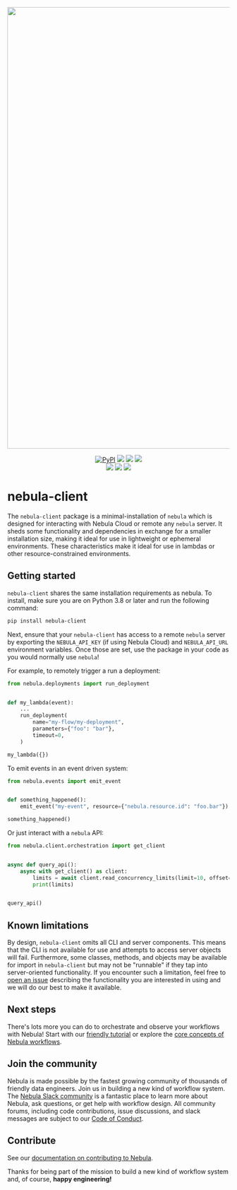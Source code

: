 <p align="center"><img src="https://github.com/kozmoai/nebula/assets/3407835/c654cbc6-63e8-4ada-a92a-efd2f8f24b85" width=1000></p>

<p align="center">
    <a href="https://pypi.python.org/pypi/nebula-client/" alt="PyPI version">
        <img alt="PyPI" src="https://img.shields.io/pypi/v/nebula-client?color=0052FF&labelColor=090422"></a>
    <a href="https://github.com/kozmoai/nebula/" alt="Stars">
        <img src="https://img.shields.io/github/stars/kozmoai/nebula?color=0052FF&labelColor=090422" /></a>
    <a href="https://pepy.tech/badge/nebula-client/" alt="Downloads">
        <img src="https://img.shields.io/pypi/dm/nebula-client?color=0052FF&labelColor=090422" /></a>
    <a href="https://github.com/kozmoai/nebula/pulse" alt="Activity">
        <img src="https://img.shields.io/github/commit-activity/m/kozmoai/nebula?color=0052FF&labelColor=090422" /></a>
    <br>
    <a href="https://nebula.io/slack" alt="Slack">
        <img src="https://img.shields.io/badge/slack-join_community-red.svg?color=0052FF&labelColor=090422&logo=slack" /></a>
    <a href="https://discourse.nebula.io/" alt="Discourse">
        <img src="https://img.shields.io/badge/discourse-browse_forum-red.svg?color=0052FF&labelColor=090422&logo=discourse" /></a>
    <a href="https://www.youtube.com/c/NebulaIO/" alt="YouTube">
        <img src="https://img.shields.io/badge/youtube-watch_videos-red.svg?color=0052FF&labelColor=090422&logo=youtube" /></a>
</p>

# nebula-client

The `nebula-client` package is a minimal-installation of `nebula` which is designed for interacting with Nebula Cloud 
or remote any `nebula` server. It sheds some functionality and dependencies in exchange for a smaller installation size, 
making it ideal for use in lightweight or ephemeral environments. These characteristics make it ideal for use in lambdas 
or other resource-constrained environments. 


## Getting started

`nebula-client` shares the same installation requirements as nebula. To install, make sure you are on Python 3.8 or 
later and run the following command:

```bash
pip install nebula-client
```

Next, ensure that your `nebula-client` has access to a remote `nebula` server by exporting the `NEBULA_API_KEY` 
(if using Nebula Cloud) and `NEBULA_API_URL` environment variables. Once those are set, use the package in your code as 
you would normally use `nebula`! 


For example, to remotely trigger a run a deployment:

```python
from nebula.deployments import run_deployment


def my_lambda(event):
    ...
    run_deployment(
        name="my-flow/my-deployment",
        parameters={"foo": "bar"},
        timeout=0,
    )

my_lambda({})
```

To emit events in an event driven system:

```python
from nebula.events import emit_event


def something_happened():
    emit_event("my-event", resource={"nebula.resource.id": "foo.bar"})

something_happened()
```


Or just interact with a `nebula` API:
```python
from nebula.client.orchestration import get_client


async def query_api():
    async with get_client() as client:
        limits = await client.read_concurrency_limits(limit=10, offset=0)
        print(limits)


query_api()
```


## Known limitations
By design, `nebula-client` omits all CLI and server components. This means that the CLI is not available for use 
and attempts to access server objects will fail. Furthermore, some classes, methods, and objects may be available 
for import in `nebula-client` but may not be "runnable" if they tap into server-oriented functionality. If you 
encounter such a limitation, feel free to [open an issue](https://github.com/kozmoai/nebula/issues/new/choose) 
describing the functionality you are interested in using and we will do our best to make it available.


## Next steps

There's lots more you can do to orchestrate and observe your workflows with Nebula!
Start with our [friendly tutorial](https://docs.nebula.io/tutorials) or explore the [core concepts of Nebula workflows](https://docs.nebula.io/concepts/).

## Join the community

Nebula is made possible by the fastest growing community of thousands of friendly data engineers. Join us in building a new kind of workflow system. The [Nebula Slack community](https://nebula.io/slack) is a fantastic place to learn more about Nebula, ask questions, or get help with workflow design. All community forums, including code contributions, issue discussions, and slack messages are subject to our [Code of Conduct](https://discourse.nebula.io/faq).

## Contribute

See our [documentation on contributing to Nebula](https://docs.nebula.io/contributing/overview/).

Thanks for being part of the mission to build a new kind of workflow system and, of course, **happy engineering!**
